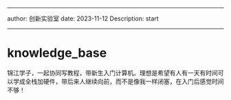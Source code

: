 <!--
 * @Author: 创新实验
 * @Date: 2023-11-13 23:30:06
 * @LastEditTime: 2023-11-14 00:01:01
 * @Description: 
-->

---

author: 创新实验室
date: 2023-11-12
Description: start

---

# knowledge_base

锦江学子，一起协同写教程，带新生入门计算机。理想是希望有人有一天有时间可以学成全栈加硬件，带后来人继续向前，而不是像我一样闭塞，在入门后感觉时间不够！
